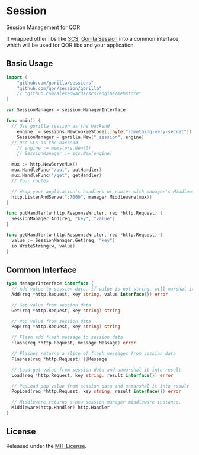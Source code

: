 # Session

Session Management for QOR

It wrapped other libs like [SCS](https://github.com/alexedwards/scs), [Gorilla Session](http://www.gorillatoolkit.org/pkg/sessions) into a common interface, which will be used for QOR libs and your application.

## Basic Usage

```go
import (
	"github.com/gorilla/sessions"
	"github.com/qor/session/gorilla"
	// "github.com/alexedwards/scs/engine/memstore"
)

var SessionManager = session.ManagerInterface

func main() {
  // Use gorilla session as the backend
	engine := sessions.NewCookieStore([]byte("something-very-secret"))
	SessionManager = gorilla.New("_session", engine)
  // Use SCS as the backend
	// engine := memstore.New(0)
	// SessionManager := scs.New(engine)

  mux := http.NewServeMux()
  mux.HandleFunc("/put", putHandler)
  mux.HandleFunc("/get", getHandler)
  // Your routes

  // Wrap your application's handlers or router with manager's Middleware
  http.ListenAndServe(":7000", manager.Middleware(mux))
}

func putHandler(w http.ResponseWriter, req *http.Request) {
  SessionManager.Add(req, "key", "value")
}

func getHandler(w http.ResponseWriter, req *http.Request) {
  value := SessionManager.Get(req, "key")
  io.WriteString(w, value)
}
```

## Common Interface

```go
type ManagerInterface interface {
  // Add value to session data, if value is not string, will marshal it into JSON encoding and save it into session data.
  Add(req *http.Request, key string, value interface{}) error

  // Get value from session data
  Get(req *http.Request, key string) string

  // Pop value from session data
  Pop(req *http.Request, key string) string

  // Flash add flash message to session data
  Flash(req *http.Request, message Message) error

  // Flashes returns a slice of flash messages from session data
  Flashes(req *http.Request) []Message

  // Load get value from session data and unmarshal it into result
  Load(req *http.Request, key string, result interface{}) error

  // PopLoad pop value from session data and unmarshal it into result
  PopLoad(req *http.Request, key string, result interface{}) error

  // Middleware returns a new session manager middleware instance.
  Middleware(http.Handler) http.Handler
}
```

## License

Released under the [MIT License](http://opensource.org/licenses/MIT).
